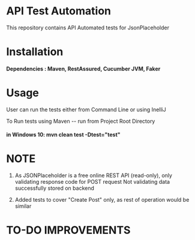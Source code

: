 # API Test Automation

 This repository contains API Automated tests for JsonPlaceholder


# Installation

#### Dependencies : Maven, RestAssured, Cucumber JVM, Faker


# Usage

User can run the tests either from Command Line or using InelliJ

To Run tests using Maven --
run from Project Root Directory

  #### in Windows 10:  mvn clean test -Dtest="test"   
  
 

# NOTE

1.  As JSONPlaceholder is a free online REST API  (read-only), only validating response code for POST request
    Not validating data successfully stored on backend
    
2.  Added tests to cover "Create Post" only, as rest of operation would be similar


# TO-DO IMPROVEMENTS
   